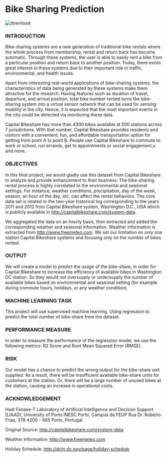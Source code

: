 # Bike Sharing Prediction
![download](https://user-images.githubusercontent.com/65587451/132233655-3e8626e8-d23f-4fb8-8e14-af11b48ef933.png)


### INTRODUCTION <br>
Bike-sharing systems are a new generation of traditional bike rentals where the whole process from membership, rental and return back has become automatic. Through these systems, the user is able to easily rent a bike from a particular position and return back to another position. Today, there exists great interest in these systems due to their important role in traffic, environmental, and health issues. <br>

Apart from interesting real-world applications of bike-sharing systems, the characteristics of data being generated by these systems make them attractive for the research. Having features such as duration of travel, departure, and arrival position, total bike number rented turns the bike-sharing system into a virtual sensor network that can be used for sensing mobility in the city. Hence, it is expected that the most important events in the city could be detected via monitoring these data. <br>

Capital Bikeshare has more than 4300 bikes available at 500 stations across 7 jurisdictions. With that number, Capital Bikeshare provides residents and visitors with a convenient, fun, and affordable transportation option for getting from point A to point B. People use Capital Bikeshare to commute to work or school, run errands, get to appointments or social engagement,s and more. <br>

### OBJECTIVES
In this final project, we would gladly use this dataset from Capital Bikeshare to analyze and provide enhancement to their business. The bike-sharing rental process is highly correlated to the environmental and seasonal settings. For instance, weather conditions, precipitation, day of the week, season, an hour of the day, etc. can affect the rental behaviors. The core data set is related to the two-year historical log corresponding to the years 2011 and 2012 from Capital Bikeshare system, Washington D.C., USA which is publicly available in http://capitalbikeshare.com/system-data. <br>

We aggregated the data on an hourly basis, then extracted and added the corresponding weather and seasonal information. Weather information is extracted from http://www.freemeteo.com. We set our limitation on only one station Capital Bikeshare systems and focusing only on the number of bikes rented. <br>

### OUTPUT
We will create a model to predict the usage of the bike-share, in order for Capital Bikeshare to increase the efficiency of available bikes in Washington DC station. So they would not oversupply or undersupply the number of available bikes based on environmental and seasonal setting (for example during commute hours, holidays, or any weather condition). <br>

### MACHINE LEARNING TASK
This project will use supervised machine learning. Using regression to predict the total number of bike-share from the dataset. <br>

### PERFORMANCE MEASURE
In order to measure the performance of the regression model, we use the following metrics: R2 Score and Root Mean Squared Error (RMSE). <br>

### RISK
Our model has a chance to predict the wrong output for the bike-share unit supplied. As a result, there will be insufficient available bike-share units for customers at the station. Or, there will be a large number of unused bikes at the station, causing an increase in operational costs. <br>

### ACKNOWLEDGEMENT
Hadi Fanaee-T Laboratory of Artificial Intelligence and Decision Support (LIAAD), University of Porto INESC Porto, Campus da FEUP Rua Dr. Roberto Frias, 378 4200 - 465 Porto, Portugal

Original Source: http://capitalbikeshare.com/system-data

Weather Information: http://www.freemeteo.com

Holiday Schedule: http://dchr.dc.gov/page/holiday-schedule
